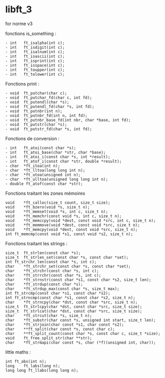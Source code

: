 # libft_3
for norme v3


   fonctions is_something :

    - int	ft_isalpha(int c);
    - int	ft_isdigit(int c);
    - int	ft_isalnum(int c);
    - int	ft_isascii(int c);
    - int	ft_isprint(int c);
    - int	ft_isspace(int c);
    - int	ft_toupper(int c);
    - int	ft_tolower(int c);

 Fonctions print :

    - void	ft_putchar(char c);
    - void	ft_putchar_fd(char c, int fd);
    - void	ft_putendl(char *s);
    - void	ft_putendl_fd(char *s, int fd);
    - void	ft_putnbr(int n);
    - void	ft_putnbr_fd(int n, int fd);
    - void	ft_putnbr_base_fd(int nbr, char *base, int fd);
    - void	ft_putstr(char *s);
    - void	ft_putstr_fd(char *s, int fd);

 Fonctions de conversion :

    - int	ft_atoi(const char *s);
    - int	ft_atoi_base(char *str, char *base);
    - int	ft_atoi_i(const char *s, int *result);
    - int	ft_atof_i(const char *str, double *result);
    - char	*ft_itoa(int n);
    - char	*ft_lltoa(long long int n);
    - char	*ft_utoa(unsigned int n);
    - char	*ft_ulltoa(unsigned long long int n);
    - double ft_atof(const char *str);

Fonctions traitant les zones mémoires

    void	*ft_calloc(size_t count, size_t size);
    void	*ft_bzero(void *s, size_t n);
    void	*ft_memset(void *s, int c, size_t n);
    void	*ft_memchr(const void *s, int c, size_t n);
    void	*ft_memccpy(void *dest, const void *src, int c, size_t n);
    void	*ft_memmove(void *dest, const void *src, size_t n);
    void	*ft_memcpy(void *dest, const void *src, size_t n);
    int	ft_memcmp(const void *s1, const void *s2, size_t n);

 Fonctions traitant les strings :

    size_t	ft_strlen(const char *s);
    size_t	ft_strlen_set(const char *s, const char *set);
    int	ft_strchr_len(const char *s, int c);
    char	*ft_strchr_set(const char *s, const char *set);
    char	*ft_strchr(const char *s, int c);
    char	*ft_strrchr(const char *s, int c);
    char	*ft_strnstr(const char *s1, const char *s2, size_t len);
    char	*ft_strdup(const char *s);
    char	*ft_strdup_max(const char *s, size_t max);
    int	ft_strcmp(const char *s1, const char *s2);
    int	ft_strncmp(const char *s1, const char *s2, size_t n);
    char	*ft_strncpy(char *dst, const char *src, size_t n);
    size_t	ft_strlcpy(char *dst, const char *src, size_t size);
    size_t	ft_strlcat(char *dst, const char *src, size_t size);
    char	*ft_strcut(char *s, size_t n);
    char	*ft_substr(char const *s, unsigned int start, size_t len);
    char	*ft_strjoin(char const *s1, char const *s2);
    char	**ft_split(char const *s, const char c);
    char	**ft_split_count(const char *s, const char c, size_t *size);
    void	ft_free_split_str(char **str);
    char	*ft_strmapi(char const *s, char (*f)(unsigned int, char));


 little maths :

    int	ft_abs(int n);
    long	ft_labs(long n);
    long long ft_llabs(long long n);
